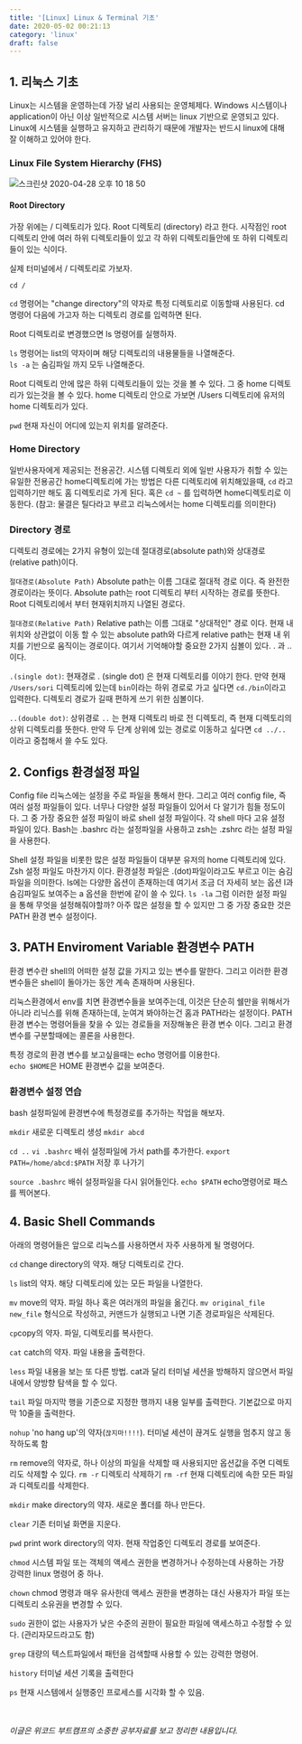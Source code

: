 ```yaml
---
title: '[Linux] Linux & Terminal 기초'
date: 2020-05-02 00:21:13
category: 'linux'
draft: false
---
```


## 1. 리눅스 기초

Linux는 시스템을 운영하는데 가장 널리 사용되는 운영체제다. Windows 시스템이나 application이 아닌 이상 일반적으로 시스템 서버는 linux 기반으로 운영되고 있다. Linux에 시스템을 실행하고 유지하고 관리하기 때문에 개발자는 반드시 linux에 대해 잘 이해하고 있어야 한다.

### Linux File System Hierarchy (FHS)

![스크린샷 2020-04-28 오후 10 18 50](https://user-images.githubusercontent.com/60246689/80796375-f868c000-8bd9-11ea-88c4-bdcdfaba14ee.png)

#### Root Directory

가장 위에는 / 디렉토리가 있다. Root 디렉토리 (directory) 라고 한다.
시작점인 root 디렉토리 안에 여러 하위 디렉토리들이 있고 각 하위 디렉토리들안에 또 하위 디렉토리 들이 있는 식이다.

실제 터미널에서 / 디렉토리로 가보자.

`cd /`

`cd` 명령어는 "change directory"의 약자로 특정 디렉토리로 이동할때 사용된다. cd 명령어 다음에 가고자 하는 디렉토리 경로를 입력하면 된다.

Root 디렉토리로 변경했으면 ls 명령어를 실행하자.

`ls` 명령어는 list의 약자이며 해당 디렉토리의 내용물들을 나열해준다. <br>
`ls -a` 는 숨김파일 까지 모두 나열해준다.

Root 디렉토리 안에 많은 하위 디렉토리들이 있는 것을 볼 수 있다. 그 중 home 디렉토리가 있는것을 볼 수 있다. home 디렉토리 안으로 가보면 /Users 디렉토리에 유저의 home 디렉토리가 있다.

`pwd` 현재 자신이 어디에 있는지 위치를 알려준다.

### Home Directory

일반사용자에게 제공되는 전용공간.
시스템 디렉토리 외에 일반 사용자가 취할 수 있는 유일한 전용공간
home디렉토리에 가는 방법은 다른 디렉토리에 위치해있을때,
`cd` 라고 입력하기만 해도 홈 디렉토리로 가게 된다.
혹은 `cd ~` 를 입력하면 home디렉토리로 이동한다.
(참고: 물결은 틸다라고 부르고 리눅스에서는 home 디렉토리를 의미한다)

### Directory 경로

디렉토리 경로에는 2가지 유형이 있는데 절대경로(absolute path)와 상대경로(relative path)이다.

`절대경로(Absolute Path)`
Absolute path는 이름 그대로 절대적 경로 이다. 즉 완전한 경로이라는 뜻이다. Absolute path는 root 디렉토리 부터 시작하는 경로를 뜻한다. Root 디렉토리에서 부터 현재위치까지 나열된 경로다.

`절대경로(Relative Path)`
Relative path는 이름 그대로 "상대적인" 경로 이다. 현재 내 위치와 상관없이 이동 할 수 있는 absolute path와 다르게 relative path는 현재 내 위치를 기반으로 움직이는 경로이다. 여기서 기억해야할 중요한 2가지 심볼이 있다. . 과 .. 이다.

`.(single dot)`: 현재경로
. (single dot) 은 현재 디렉토리를 이야기 한다.
만약 현재 `/Users/sori` 디렉토리에 있는데 `bin`이라는 하위 경로로 가고 싶다면 `cd./bin`이라고 입력한다. 디렉토리 경로가 길때 편하게 쓰기 위한 심볼이다.

`..(double dot)`: 상위경로
`..` 는 현재 디렉토리 바로 전 디렉토리, 즉 현재 디렉토리의 상위 디렉토리를 뜻한다.
만약 두 단계 상위에 있는 경로로 이동하고 싶다면 `cd ../..` 이라고 중첩해서 쓸 수도 있다.

## 2. Configs 환경설정 파일

Config file
리눅스에는 설정을 주로 파일을 통해서 한다. 그리고 여러 config file, 즉 여러 설정 파일들이 있다. 너무나 다양한 설정 파일들이 있어서 다 알기가 힘들 정도이다. 그 중 가장 중요한 설정 파일이 바로 shell 설정 파일이다. 각 shell 마다 고유 설정 파일이 있다. Bash는 .bashrc 라는 설정파일을 사용하고 zsh는 .zshrc 라는 설정 파일을 사용한다.

Shell 설정 파일을 비롯한 많은 설정 파일들이 대부분 유저의 home 디렉토리에 있다. Zsh 설정 파일도 마찬가지 이다.
환경설정 파일은 .(dot)파일이라고도 부르고 이는 숨김파일을 의미한다.
ls에는 다양한 옵션이 존재하는데 여기서 조금 더 자세히 보는 옵션 l과 숨김파일도 보여주는 a 옵션을 한번에 같이 쓸 수 있다.
`ls -la`
그럼 이러한 설정 파일을 통해 무엇을 설정해줘야할까?
아주 많은 설정을 할 수 있지만 그 중 가장 중요한 것은 PATH 환경 변수 설정이다.

## 3. PATH Enviroment Variable 환경변수 PATH

환경 변수란 shell의 어떠한 설정 값을 가지고 있는 변수를 말한다. 그리고 이러한 환경 변수들은 shell이 돌아가는 동안 계속 존재하며 사용된다.

리눅스환경에서 env를 치면 환경변수들을 보여주는데, 이것은 단순히 쉘만을 위해서가 아니라 리닉스를 위해 존재하는데, 눈여겨 봐야하는건 홈과 PATH라는 설정이다. PATH 환경 변수는 명령어들을 찾을 수 있는 경로들을 저장해놓은 환경 변수 이다.
그리고 환경변수를 구분할때에는 콜론을 사용한다.

특정 경로의 환경 변수를 보고싶을때는 echo 명령어를 이용한다. <br>
`echo $HOME`은 HOME 환경변수 값을 보여준다.

### 환경변수 설정 연습

bash 설정파일에 환경변수에 특정경로를 추가하는 작업을 해보자.

`mkdir` 새로운 디렉토리 생성
`mkdir abcd`

`cd ..`
`vi .bashrc` 배쉬 설정파일에 가서 path를 추가한다.
`export PATH=/home/abcd:$PATH` 저장 후 나가기

`source .bashrc` 배쉬 설정파일을 다시 읽어들인다.
`echo $PATH` echo명령어로 패스를 찍어본다.

## 4. Basic Shell Commands

아래의 명령어들은 앞으로 리눅스를 사용하면서 자주 사용하게 될 명령어다.

`cd` change directory의 약자. 해당 디렉토리로 간다.

`ls` list의 약자. 해당 디렉토리에 있는 모든 파일을 나열한다.

`mv` move의 약자. 파일 하나 혹은 여러개의 파일을 옮긴다.
`mv original_file new_file` 형식으로 작성하고, 커맨드가 실행되고 나면 기존 경로파일은 삭제된다.

`cp`copy의 약자. 파일, 디렉토리를 복사한다.

`cat` catch의 약자. 파일 내용을 출력한다.

`less` 파일 내용을 보는 또 다른 방법. cat과 달리 터미널 세션을 방해하지 않으면서 파일 내에서 양방향 탐색을 할 수 있다.

`tail` 파일 마지막 행을 기준으로 지정한 행까지 내용 일부를 출력한다. 기본값으로 마지막 10줄을 출력한다.

`nohup` 'no hang up'의 약자(`끊지마!!!!`). 터미널 세션이 끊겨도 실행을 멈추지 않고 동작하도록 함

`rm` remove의 약자로, 하나 이상의 파일을 삭제할 때 사용되지만 옵션값을 주면 디렉토리도 삭제할 수 있다.
`rm -r` 디렉토리 삭제하기
`rm -rf` 현재 디렉토리에 속한 모든 파일과 디렉토리를 삭제한다.

`mkdir` make directory의 약자. 새로운 폴더를 하나 만든다.

`clear` 기존 터미널 화면을 지운다.

`pwd` print work directory의 약자. 현재 작업중인 디렉토리 경로를 보여준다.

`chmod` 시스템 파일 또는 객체의 액세스 권한을 변경하거나 수정하는데 사용하는 가장 강력한 linux 명령어 중 하나.

`chown` chmod 명령과 매우 유사한데 액세스 권한을 변경하는 대신 사용자가 파일 또는 디렉토리 소유권을 변경할 수 있다.

`sudo` 권한이 없는 사용자가 낮은 수준의 권한이 필요한 파일에 액세스하고 수정할 수 있다. (관리자모드라고도 함)

`grep` 대량의 텍스트파일에서 패턴을 검색할때 사용할 수 있는 강력한 명령어.

`history` 터미널 세션 기록을 출력한다

`ps` 현재 시스템에서 실행중인 프로세스를 시각화 할 수 있음.
<br>
<br>
<br>

_이글은 위코드 부트캠프의 소중한 공부자료를 보고 정리한 내용입니다._
